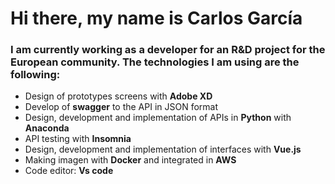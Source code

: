 # Hi there, my name is Carlos García
### I am currently working as a developer for an R&D project for the European community. The technologies I am using are the following:

* Design of prototypes screens with **Adobe XD**
* Develop of **swagger** to the API in JSON format
* Design, development and implementation of APIs in **Python** with **Anaconda**
* API testing with **Insomnia**
* Design, development and implementation of interfaces with **Vue.js**
* Making imagen with **Docker** and integrated in **AWS**
* Code editor: **Vs code**
